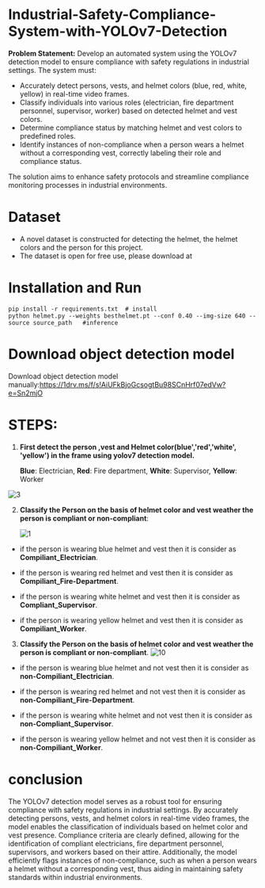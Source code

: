 # Industrial-Safety-Compliance-System-with-YOLOv7-Detection

**Problem Statement:**
Develop an automated system using the YOLOv7 detection model to ensure compliance with safety regulations in industrial settings. The system must:
- Accurately detect persons, vests, and helmet colors (blue, red, white, yellow) in real-time video frames.
- Classify individuals into various roles (electrician, fire department personnel, supervisor, worker) based on detected helmet and vest colors.
- Determine compliance status by matching helmet and vest colors to predefined roles.
- Identify instances of non-compliance when a person wears a helmet without a corresponding vest, correctly labeling their role and compliance status.

The solution aims to enhance safety protocols and streamline compliance monitoring processes in industrial environments.

# Dataset
- A novel dataset is constructed for detecting the helmet, the helmet colors and the person for this project.
- The dataset is open for free use, please download at

# Installation and Run
```
pip install -r requirements.txt  # install
python helmet.py --weights besthelmet.pt --conf 0.40 --img-size 640 --source source_path   #inference
```

# Download object detection model

Download object detection model manually:https://1drv.ms/f/s!AiUFkBjoGcsogtBu98SCnHrf07edVw?e=Sn2mjO



# STEPS:

1. **First detect the person ,vest and Helmet color(blue','red','white', 'yellow') in the frame using yolov7 detection model.**
   
   **Blue**: Electrician, **Red**: Fire department, **White**: Supervisor, **Yellow**: Worker

![3](https://github.com/Bibek-9078/PPE-Detection-with-YOLO-Models/blob/main/image/3.jpg)

2. **Classify the Person on the basis of helmet color and vest weather the person is compliant or non-compliant**:

   ![1](https://github.com/Bibek-9078/PPE-Detection-with-YOLO-Models/blob/main/image/1.jpg)

- if the person is wearing blue helmet and vest then it is consider as **Compiliant_Electrician**.

- if the person is wearing red helmet and vest then it is consider as **Compiliant_Fire-Department**.
  
- if the person is wearing white helmet and vest then it is consider as **Compliant_Supervisor**.
  
- if the person is wearing yellow helmet and vest then it is consider as **Compiliant_Worker**.
        

3. **Classify the Person on the basis of helmet color  and vest weather the person is compliant or non-compliant**.
   ![10](https://github.com/Bibek-9078/PPE-Detection-with-YOLO-Models/blob/main/image/10.jpg)

- if the person is wearing blue helmet and not vest then it is consider as **non-Compiliant_Electrician**.
   
- if the person is wearing red helmet and not vest then it is consider as **non-Compiliant_Fire-Department**.

- if the person is wearing white helmet and not vest then it is consider as **non-Compliant_Supervisor**.

- if the person is wearing yellow helmet and not vest then it is consider as **non-Compiliant_Worker**.


# conclusion

The YOLOv7 detection model serves as a robust tool for ensuring compliance with safety regulations in industrial settings. By accurately detecting persons, vests, and helmet colors in real-time video frames, the model enables the classification of individuals based on helmet color and vest presence. Compliance criteria are clearly defined, allowing for the identification of compliant electricians, fire department personnel, supervisors, and workers based on their attire. Additionally, the model efficiently flags instances of non-compliance, such as when a person wears a helmet without a corresponding vest, thus aiding in maintaining safety standards within industrial environments.


